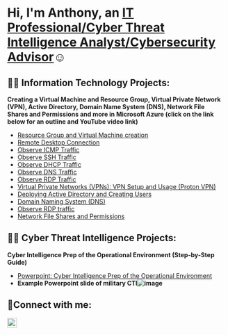 <h1>Hi, I'm Anthony, an <a href="https://linkedin.com/in/anthony-l-jones-m-s-04a2a7258">IT Professional/Cyber Threat Intelligence Analyst/Cybersecurity Advisor</a>☺</h1>

<h2>👨‍💻 Information Technology Projects:</h2>
   <b>Creating a Virtual Machine and Resource Group, Virtual Private Network (VPN), Active Directory, Domain Name System (DNS), Network File Shares and Permissions and more in Microsoft Azure (click on the link below for an outline and YouTube video link)</b>

  - [Resource Group and Virtual Machine creation](https://github.com/Searcher121978/Microsoft-Azure-Virtual-Machine-Resource-Group)
  - [Remote Desktop Connection](https://github.com/Searcher121978/Observe-ICMP-Traffic)
  - [Observe ICMP Traffic](https://github.com/Searcher121978/Observe-ICMP-Traffic)
  - [Observe SSH Traffic](https://github.com/Searcher121978/Observe-SSH-Traffic)
  - [Observe DHCP Traffic](https://github.com/Searcher121978/Observe-DHCP-Traffic)
  - [Observe DNS Traffic](https://github.com/Searcher121978/Observe-DNS-Traffic)
  - [Observe RDP Traffic](https://github.com/Searcher121978/Observe-RDP-Traffic)
  - [Virtual Private Networks (VPNs): VPN Setup and Usage (Proton VPN)](https://github.com/Searcher121978/VPN-setup)
  - [Deploying Active Directory and Creating Users](https://github.com/Searcher121978/Deploying-Active-Directory-and-Creating-Users)
  - [Domain Naming System (DNS)](https://github.com/Searcher121978/Observe-DNS-Traffic)
  - [Observe RDP traffic](https://github.com/Searcher121978/Observe-RDP-Traffic)
  - [Network File Shares and Permissions](https://github.com/Searcher121978/Network-File-Shares-and-Permissions)
 
    
<h2>👨‍💻 Cyber Threat Intelligence Projects:</h2>

   <b>Cyber Intelligence Prep of the Operational Environment (Step-by-Step Guide)</b>
  - [Powerpoint: Cyber Intelligence Prep of the Operational Environment](https://github.com/Searcher121978/cyber-IntelPOE)
- <b>**Example Powerpoint slide of military CTI**![image](https://github.com/Searcher121978/anthonyj1978/assets/124515149/30afadb5-051f-4d5d-8d7b-89572cad413c)
 
<h2>🤳Connect with me:</h2>

[<img align="left" alt="Josh | LinkedIn" width="22px" src="https://cdn.jsdelivr.net/npm/simple-icons@v3/icons/linkedin.svg" />][linkedin]

[linkedin]: https://linkedin.com/in/anthony-l-jones-m-s-04a2a7258 
